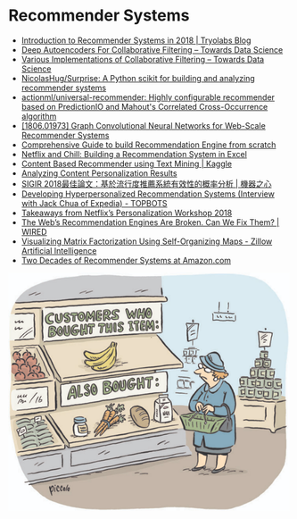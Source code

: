 # Recommender Systems

* [Introduction to Recommender Systems in 2018 \| Tryolabs Blog](https://tryolabs.com/blog/introduction-to-recommender-systems/)
* [Deep Autoencoders For Collaborative Filtering – Towards Data Science](https://towardsdatascience.com/deep-autoencoders-for-collaborative-filtering-6cf8d25bbf1d)
* [Various Implementations of Collaborative Filtering – Towards Data Science](https://towardsdatascience.com/various-implementations-of-collaborative-filtering-100385c6dfe0)
* [NicolasHug/Surprise: A Python scikit for building and analyzing recommender systems](https://github.com/NicolasHug/Surprise)
* [actionml/universal-recommender: Highly configurable recommender based on PredictionIO and Mahout's Correlated Cross-Occurrence algorithm](https://github.com/actionml/universal-recommender)
* [\[1806.01973\] Graph Convolutional Neural Networks for Web-Scale Recommender Systems](https://arxiv.org/abs/1806.01973)
* [Comprehensive Guide to build Recommendation Engine from scratch](https://www.analyticsvidhya.com/blog/2018/06/comprehensive-guide-recommendation-engine-python/)
* [Netflix and Chill: Building a Recommendation System in Excel](https://towardsdatascience.com/netflix-and-chill-building-a-recommendation-system-in-excel-c69b33c914f4)
* [Content Based Recommender using Text Mining \| Kaggle](https://www.kaggle.com/ashish95arora/content-based-recommender-using-text-mining)
* [Analyzing Content Personalization Results](https://iotechnologies.com/blog/analyzing-personalization-results)
* [SIGIR 2018最佳論文：基於流行度推薦系統有效性的概率分析 \| 機器之心](https://www.jiqizhixin.com/articles/2018-07-12-16)
* [Developing Hyperpersonalized Recommendation Systems \(Interview with Jack Chua of Expedia\) - TOPBOTS](https://www.topbots.com/developing-hyperpersonalized-recommendation-systems-interview-jack-chua-expedia/)
* [Takeaways from Netflix’s Personalization Workshop 2018](https://medium.com/rtl-tech/my-takeaways-from-netflixs-personalization-workshop-2018-f564a19437b6)
* [The Web’s Recommendation Engines Are Broken. Can We Fix Them? \| WIRED](https://www.wired.com/story/creating-ethical-recommendation-engines/)
* [Visualizing Matrix Factorization Using Self-Organizing Maps - Zillow Artificial Intelligence](https://www.zillow.com/data-science/visualizing-matrix-factorization/)
* [Two Decades of Recommender Systems at Amazon.com](https://www.computer.org/csdl/mags/ic/2017/03/mic2017030012.html)



![](../.gitbook/assets/image%20%2826%29.png)

